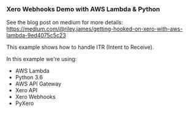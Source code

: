 ### Xero Webhooks Demo with AWS Lambda & Python

See the blog post on medium for more details: https://medium.com/@riley.james/getting-hooked-on-xero-with-aws-lambda-9ed4075c5c23

This example shows how to handle ITR (Intent to Receive).

In this example we're using:
- AWS Lambda
- Python 3.6
- AWS API Gateway
- Xero API
- Xero Webhooks
- PyXero
